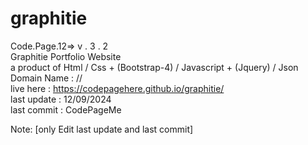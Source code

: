 # graphitie
Code.Page.12=>  v . 3 . 2 <br>
Graphitie Portfolio Website <br>
a product of Html / Css + (Bootstrap-4) / Javascript + (Jquery) / Json <br>
Domain Name : // <br>
live here : https://codepagehere.github.io/graphitie/ <br>
last update : 12/09/2024 <br> 
last commit : CodePageMe




Note: [only Edit last  update and last commit]